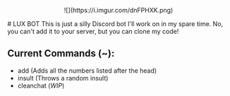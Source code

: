 <p align="center">![](https://i.imgur.com/dnFPHXK.png)</p>
# LUX BOT
This is just a silly Discord bot I'll work on in my spare time. No, you can't add it to your server, but you can clone my code!

## Current Commands (~):
- add (Adds all the numbers listed after the head)
- insult (Throws a random insult)
- cleanchat (*WIP*)
